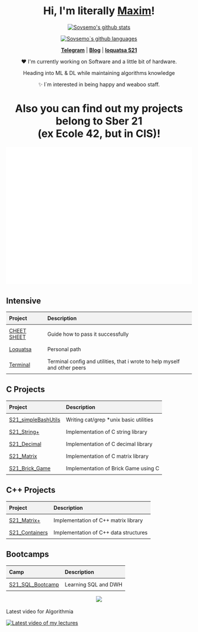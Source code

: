 <h1 align="center">Hi, I'm literally <a href="https://www.github.com/Sovsemo">Maxim</a>!</h1>
<!--<p align="center">
  <a href="https://www.edisonlee55.com"><img src="frieren.png" width=600px, alt="Banner"></a>
</p>
<h1 align="center">Welcome to my GitHub profile~ OwO</h1>-->

<p align="center">
  <a href="https://github.com/Sovsemo"><img src="https://github-readme-stats.vercel.app/api?username=SonseLin&hide_border=true&show_icons=true&theme=merko&rank_icon=github" alt="Sovsemo's github stats"></a>
</p>

<p align="center">
  <a href="https://github.com/Sovsemo"><img src="https://github-readme-stats.vercel.app/api/top-langs/?username=sonselin&layout=pie&theme=merko" alt="Sovsemo`s github languages"></a>
</p>

<p align="center">
  <strong><a href="https://t.me/Sonselin">Telegram</a></strong> |
  <strong><a href="https://t.me/baitishnik">Blog</a></strong> |
  <strong><a href="https://edu.21-school.ru/">loquatsa S21</a></strong>
</p>

<p align="center">❤ I'm currently working on Software and a little bit of hardware.</p>
<p align="center">   Heading into ML & DL while maintaining algorithms knowledge
<p align="center">✨ I`m interested in being happy and weaboo staff.</p>

<h1 align="center">Also you can find out my projects belong to Sber 21<br>(ex Ecole 42, but in CIS)!</h1>
<p align="center">
  <a href="https://www.edisonlee55.com"><img src="mimic.gif" width=600px, alt="Banner"></a>
</p>
<h2>Intensive</h2>
<table>
  <thead>
    <tr>
      <th style="background-color: #f2f2f2; padding: 8px; text-align: left;">Project</th>
      <th style="background-color: #f2f2f2; padding: 8px; text-align: left;">Description</th>
    </tr>
  </thead>
  <tbody>
     <tr>
      <td style="padding: 8px; text-align: left;"><a href="https://github.com/Sovsemo/S21_CHEET_SHEET">CHEET SHEET</a></td>
      <td style="padding: 8px; text-align: left;">Guide how to pass it successfully</td>
    </tr>
    <tr>
      <td style="padding: 8px; text-align: left;"><a href="https://github.com/Sovsemo/S21_intensive_loquatsa">Loquatsa</a></td>
      <td style="padding: 8px; text-align: left;">Personal path</td>
    </tr>
    <tr>
      <td style="padding: 8px; text-align: left;"><a href="https://github.com/Sovsemo/S21_swim_script">Terminal</a></td>
      <td style="padding: 8px; text-align: left;">Terminal config and utilities, that i wrote to help myself and other peers</td>
    </tr>
  </tbody>
</table>
<h2>C Projects</h2>
<table>
  <thead>
    <tr>
      <th style="background-color: #f2f2f2; padding: 8px; text-align: left;">Project</th>
      <th style="background-color: #f2f2f2; padding: 8px; text-align: left;">Description</th>
    </tr>
  </thead>
  <tbody>
    <tr>
      <td style="padding: 8px; text-align: left;"><a href="https://github.com/SonseLin/s21_simpleBashUtils">S21_simpleBashUtils</a></td>
      <td style="padding: 8px; text-align: left;">Writing cat/grep *unix basic utilities</td>
    </tr>
    <tr>
      <td style="padding: 8px; text-align: left;"><a href="https://github.com/SonseLin/s21_string-">S21_String+</a></td>
      <td style="padding: 8px; text-align: left;">Implementation of C string library</td>
    </tr>
    <tr>
      <td style="padding: 8px; text-align: left;"><a href="https://github.com/SonseLin/s21_decimal">S21_Decimal</a></td>
      <td style="padding: 8px; text-align: left;">Implementation of C decimal library</td>
    </tr>
    <tr>
      <td style="padding: 8px; text-align: left;"><a href="https://github.com/SonseLin/s21_matrix">S21_Matrix</a></td>
      <td style="padding: 8px; text-align: left;">Implementation of C matrix library</td>
    </tr>
    <tr>
      <td style="padding: 8px; text-align: left;"><a href="https://github.com/SonseLin/S21_brick_game">S21_Brick_Game</a></td>
      <td style="padding: 8px; text-align: left;">Implementation of Brick Game using C</td>
    </tr>
  </tbody>
</table>
<h2>C++ Projects</h2>
<table>
  <thead>
    <tr>
      <th style="background-color: #f2f2f2; padding: 8px; text-align: left;">Project</th>
      <th style="background-color: #f2f2f2; padding: 8px; text-align: left;">Description</th>
    </tr>
  </thead>
  <tbody>
     <tr>
      <td style="padding: 8px; text-align: left;"><a href="https://github.com/SonseLin/S21_matrix_cpp">S21_Matrix+</a></td>
      <td style="padding: 8px; text-align: left;">Implementation of C++ matrix library</td>
    </tr>
    <tr>
      <td style="padding: 8px; text-align: left;"><a href="https://github.com/SonseLin/S21_Containers">S21_Containers</a></td>
      <td style="padding: 8px; text-align: left;">Implementation of C++ data structures</td>
    </tr>
  </tbody>
</table>
<h2>Bootcamps</h2>
<table>
  <thead>
    <tr>
      <th style="background-color: #f2f2f2; padding: 8px; text-align: left;">Camp</th>
      <th style="background-color: #f2f2f2; padding: 8px; text-align: left;">Description</th>
    </tr>
  </thead>
  <tbody>
    <tr>
      <td style="padding: 8px; text-align: left;"><a href="https://github.com/SonseLin/S21_SQL_Bootcamp">S21_SQL_Bootcamp</a></td>
      <td style="padding: 8px; text-align: left;">Learning SQL and DWH</td>
    </tr>
  </tbody>
</table>

<p align="center">
<img src="https://visitcount.itsvg.in/api?id=sonselin&label=Profile%20Views&color=12&icon=1&pretty=true">
</p>
<p>Latest video for Algorithmia</p>

[![Latest video of my lectures](https://i.ytimg.com/an_webp/uxqXTWwpkiU/mqdefault_6s.webp?du=3000&sqp=CLT167AG&rs=AOn4CLCCZfysH_F6KM0e1zlleq27r-tfJA)](https://www.youtube.com/watch?v=uxqXTWwpkiU)

